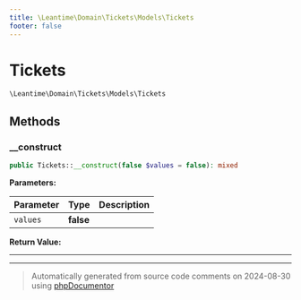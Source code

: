 ```yaml
---
title: \Leantime\Domain\Tickets\Models\Tickets
footer: false
---
```


# Tickets




`\Leantime\Domain\Tickets\Models\Tickets`




## Methods

### __construct



```php
public Tickets::__construct(false $values = false): mixed
```








**Parameters:**

| Parameter | Type | Description |
|-----------|------|-------------|
| `values` | **false** |  |


**Return Value:**





---


---
> Automatically generated from source code comments on 2024-08-30 using [phpDocumentor](http://www.phpdoc.org/)
